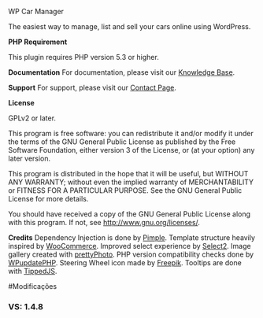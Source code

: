 WP Car Manager

The easiest way to manage, list and sell your cars online using WordPress.

**PHP Requirement**

This plugin requires PHP version 5.3 or higher.

**Documentation**
For documentation, please visit our [Knowledge Base](http://www.wpcarmanager.com/kb/).

**Support**
For support, please visit our [Contact Page](http://www.wpcarmanager.com/contact/).

**License**

GPLv2 or later.

This program is free software: you can redistribute it and/or modify
it under the terms of the GNU General Public License as published by
the Free Software Foundation, either version 3 of the License, or
(at your option) any later version.

This program is distributed in the hope that it will be useful,
but WITHOUT ANY WARRANTY; without even the implied warranty of
MERCHANTABILITY or FITNESS FOR A PARTICULAR PURPOSE.  See the
GNU General Public License for more details.

You should have received a copy of the GNU General Public License
along with this program.  If not, see <http://www.gnu.org/licenses/>.

**Credits**
Dependency Injection is done by [Pimple](https://github.com/silexphp/Pimple).
Template structure heavily inspired by [WooCommerce](https://github.com/woothemes/woocommerce).
Improved select experience by [Select2](https://github.com/select2/select2).
Image gallery created with [prettyPhoto](http://www.no-margin-for-errors.com/projects/prettyphoto-jquery-lightbox-clone/).
PHP version compatibility checks done by [WPupdatePHP](https://github.com/WPupdatePHP/wp-update-php).
Steering Wheel icon made by [Freepik](http://www.flaticon.com/authors/freepik).
Tooltips are done with [TippedJS](http://www.tippedjs.com/).

#Modificações

### VS: 1.4.8